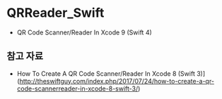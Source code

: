 # QRReader_Swift

* QR Code Scanner/Reader In Xcode 9 (Swift 4)

## 참고 자료 
* How To Create A QR Code Scanner/Reader In Xcode 8 (Swift 3)](http://theswiftguy.com/index.php/2017/07/24/how-to-create-a-qr-code-scannerreader-in-xcode-8-swift-3/)  
